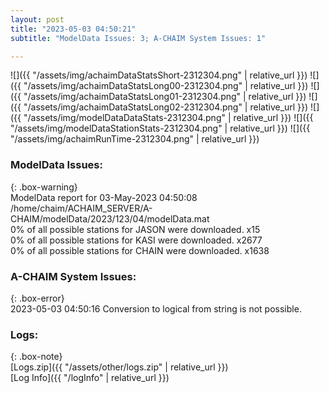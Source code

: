 ```yaml
---
layout: post
title: "2023-05-03 04:50:21"
subtitle: "ModelData Issues: 3; A-CHAIM System Issues: 1"

---
```


![]({{ "/assets/img/achaimDataStatsShort-2312304.png" | relative_url }})
![]({{ "/assets/img/achaimDataStatsLong00-2312304.png" | relative_url }})
![]({{ "/assets/img/achaimDataStatsLong01-2312304.png" | relative_url }})
![]({{ "/assets/img/achaimDataStatsLong02-2312304.png" | relative_url }})
![]({{ "/assets/img/modelDataDataStats-2312304.png" | relative_url }})
![]({{ "/assets/img/modelDataStationStats-2312304.png" | relative_url }})
![]({{ "/assets/img/achaimRunTime-2312304.png" | relative_url }})


### ModelData Issues:  
  
{: .box-warning}  
 ModelData report for 03-May-2023 04:50:08   
 /home/chaim/ACHAIM_SERVER/A-CHAIM/modelData/2023/123/04/modelData.mat   
 0% of all possible stations for JASON were downloaded. x15   
 0% of all possible stations for KASI were downloaded. x2677   
 0% of all possible stations for CHAIN were downloaded. x1638   
  
### A-CHAIM System Issues:  
  
{: .box-error}  
2023-05-03 04:50:16 Conversion to logical from string is not possible.  

### Logs:  
  
{: .box-note}  
[Logs.zip]({{ "/assets/other/logs.zip" | relative_url }})  
[Log Info]({{ "/logInfo" | relative_url }})  
